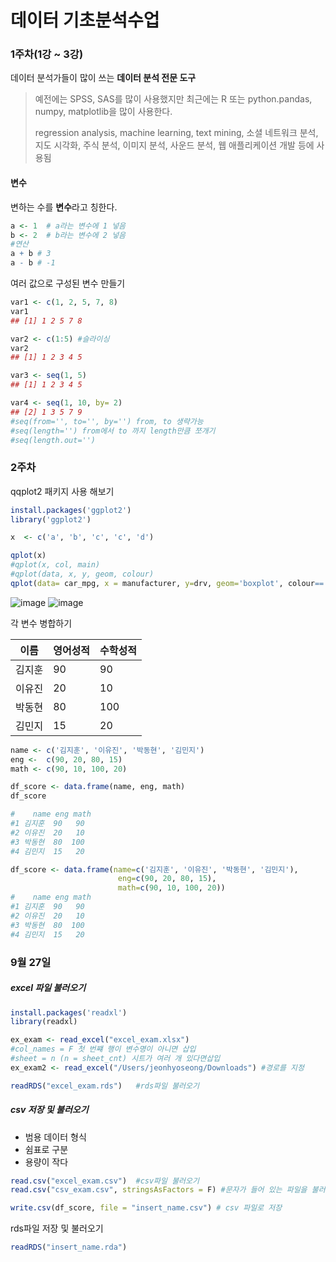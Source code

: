# 데이터 기초분석수업
### 1주차(1강 ~ 3강)
데이터 분석가들이 많이 쓰는 **데이터 분석 전문 도구**    
>예전에는 SPSS, SAS를 많이 사용했지만 최근에는 R 또는 python.pandas, numpy, matplotlib을 많이 사용한다.
>
> regression analysis, machine learning, text mining, 소셜 네트워크 분석, 지도 시각화, 주식 분석, 이미지 분석, 사운드 분석, 웹 애플리케이션 개발 등에 사용됨


#### 변수
변하는 수를 **변수**라고 칭한다.
```r
a <- 1  # a라는 변수에 1 넣음
b <- 2  # b라는 변수에 2 넣음
#연산
a + b # 3
a - b # -1
```

여러 값으로 구성된 변수 만들기
```r
var1 <- c(1, 2, 5, 7, 8)
var1
## [1] 1 2 5 7 8

var2 <- c(1:5) #슬라이싱
var2
## [1] 1 2 3 4 5

var3 <- seq(1, 5)
## [1] 1 2 3 4 5

var4 <- seq(1, 10, by= 2)
## [2] 1 3 5 7 9
#seq(from='', to='', by='') from, to 생략가능
#seq(length='') from에서 to 까지 length만큼 쪼개기
#seq(length.out='')
```

### 2주차

qqplot2 패키지 사용 해보기
```r
install.packages('ggplot2')
library('ggplot2')

x  <- c('a', 'b', 'c', 'c', 'd')

qplot(x)
#qplot(x, col, main)
#qplot(data, x, y, geom, colour)
qplot(data= car_mpg, x = manufacturer, y=drv, geom='boxplot', colour=='red')
```
![image](https://user-images.githubusercontent.com/46950334/133062564-680b13ae-8485-40dc-86df-f7ecea98e262.png) 
![image](https://user-images.githubusercontent.com/46950334/133062844-e62e9a86-aaad-40f8-b725-5e9e446a99f7.png)


각 변수 병합하기

|이름|영어성적|수학성적|
|---|---|---|
|김지훈|90|90|
|이유진|20|10|
|박동현|80|100|
|김민지|15|20|

```r
name <- c('김지훈', '이유진', '박동현', '김민지')
eng <-  c(90, 20, 80, 15)
math <- c(90, 10, 100, 20)

df_score <- data.frame(name, eng, math)
df_score

#    name eng math
#1 김지훈  90   90
#2 이유진  20   10
#3 박동현  80  100
#4 김민지  15   20
```

```r
df_score <- data.frame(name=c('김지훈', '이유진', '박동현', '김민지'),
                        eng=c(90, 20, 80, 15),
                        math=c(90, 10, 100, 20))
#    name eng math
#1 김지훈  90   90
#2 이유진  20   10
#3 박동현  80  100
#4 김민지  15   20                        
```

### 9월 27일

##### excel 파일 불러오기
```r
install.packages('readxl')
library(readxl)

ex_exam <- read_excel("excel_exam.xlsx") 
#col_names = F 첫 번쨰 행이 변수명이 아니면 삽입
#sheet = n (n = sheet_cnt) 시트가 여러 개 있다면삽입
ex_exam2 <- read_excel("/Users/jeonhyoseong/Downloads") #경로를 지정

readRDS("excel_exam.rds")   #rds파일 불러오기
```
##### csv 저장 및 불러오기
* 범용 데이터 형식
* 쉼표로 구분
* 용량이 작다
```r
read.csv("excel_exam.csv")  #csv파일 불러오기
read.csv("csv_exam.csv", stringsAsFactors = F) #문자가 들어 있는 파일을 불러올 떄

write.csv(df_score, file = "insert_name.csv") # csv 파일로 저장
```

rds파일 저장 및 불러오기
```r
readRDS("insert_name.rda")
```
